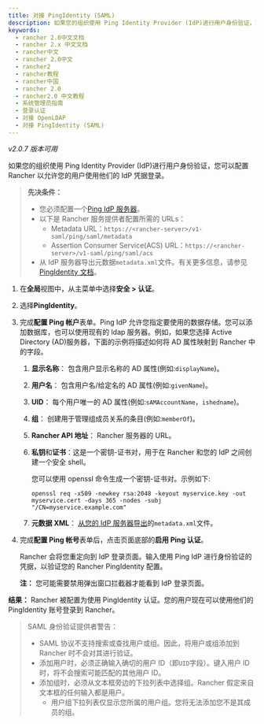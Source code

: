 ```yaml
---
title: 对接 PingIdentity (SAML)
description: 如果您的组织使用 Ping Identity Provider (IdP)进行用户身份验证，您可以配置 Rancher 以允许您的用户使用他们的 IdP 凭据登录。
keywords:
  - rancher 2.0中文文档
  - rancher 2.x 中文文档
  - rancher中文
  - rancher 2.0中文
  - rancher2
  - rancher教程
  - rancher中国
  - rancher 2.0
  - rancher2.0 中文教程
  - 系统管理员指南
  - 登录认证
  - 对接 OpenLDAP
  - 对接 PingIdentity (SAML)
---
```


_v2.0.7 版本可用_

如果您的组织使用 Ping Identity Provider (IdP)进行用户身份验证，您可以配置 Rancher 以允许您的用户使用他们的 IdP 凭据登录。

> **先决条件：**
>
> - 您必须配置一个[Ping IdP 服务器](https://www.pingidentity.com/)。
> - 以下是 Rancher 服务提供者配置所需的 URLs：
>   - Metadata URL：`https://<rancher-server>/v1-saml/ping/saml/metadata`
>   - Assertion Consumer Service(ACS) URL：`https://<rancher-server>/v1-saml/ping/saml/acs`
> - 从 IdP 服务器导出元数据`metadata.xml`文件。有关更多信息，请参见[PingIdentity 文档](https://document.pingidentity.com/pingfederate/pf83/index.shtml#concept_exportingMetadata.html)。

1. 在**全局**视图中，从主菜单中选择**安全 > 认证**。

1. 选择**PingIdentity**。

1. 完成**配置 Ping 帐户**表单。Ping IdP 允许您指定要使用的数据存储。您可以添加数据库，也可以使用现有的 ldap 服务器。例如，如果您选择 Active Directory (AD)服务器，下面的示例将描述如何将 AD 属性映射到 Rancher 中的字段。

   1. **显示名称**： 包含用户显示名称的 AD 属性(例如:`displayName`)。

   1. **用户名**： 包含用户名/给定名的 AD 属性(例如:`givenName`)。

   1. **UID**： 每个用户唯一的 AD 属性(例如:`sAMAccountName`，`ishedname`)。

   1. **组**： 创建用于管理组成员关系的条目(例如:`memberOf`)。

   1. **Rancher API 地址**： Rancher 服务器的 URL。

   1. **私钥**和**证书**：这是一个密钥-证书对，用于在 Rancher 和您的 IdP 之间创建一个安全 shell。

      您可以使用 openssl 命令生成一个密钥-证书对。示例如下:

      ```
      openssl req -x509 -newkey rsa:2048 -keyout myservice.key -out myservice.cert -days 365 -nodes -subj "/CN=myservice.example.com"
      ```

   1. **元数据 XML**： [从您的 IdP 服务器导出](https://documentation.pingidentity.com/pingfederate/pf83/index.shtml#concept_exportingMetadata.html)的`metadata.xml`文件。

1. 完成**配置 Ping 帐号**表单后，点击页面底部的**启用 Ping 认证**。

   Rancher 会将您重定向到 IdP 登录页面。输入使用 Ping IdP 进行身份验证的凭据，以验证您的 Rancher PingIdentity 配置。

   **注：** 您可能需要禁用弹出窗口拦截器才能看到 IdP 登录页面。

**结果：** Rancher 被配置为使用 PingIdentity 认证。您的用户现在可以使用他们的 PingIdentity 账号登录到 Rancher。

> SAML 身份验证提供者警告：
>
> - SAML 协议不支持搜索或查找用户或组。因此，将用户或组添加到 Rancher 时不会对其进行验证。
> - 添加用户时，必须正确输入确切的用户 ID（即`UID`字段）。键入用户 ID 时，将不会搜索可能匹配的其他用户 ID。
> - 添加组时，必须从文本框旁边的下拉列表中选择组。Rancher 假定来自文本框的任何输入都是用户。
>   - 用户组下拉列表仅显示您所属的用户组。您将无法添加您不是其成员的组。
